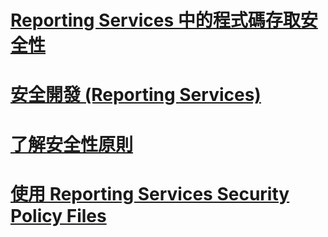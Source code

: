 # [Reporting Services 中的程式碼存取安全性](code-access-security-in-reporting-services.md)
# [安全開發 (Reporting Services)](secure-development-reporting-services.md)
# [了解安全性原則](understanding-security-policies.md)
# [使用 Reporting Services Security Policy Files](using-reporting-services-security-policy-files.md)
